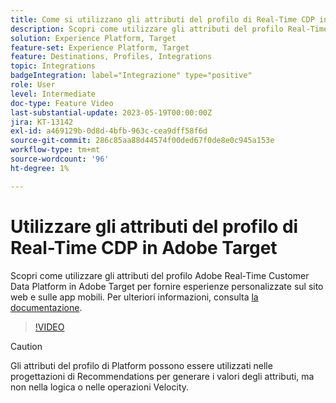 ```yaml
---
title: Come si utilizzano gli attributi del profilo di Real-Time CDP in Adobe Target?
description: Scopri come utilizzare gli attributi del profilo Real-Time Customer Data Platform in Adobe Target per fornire esperienze personalizzate sul sito web e sulle app mobili.
solution: Experience Platform, Target
feature-set: Experience Platform, Target
feature: Destinations, Profiles, Integrations
topic: Integrations
badgeIntegration: label="Integrazione" type="positive"
role: User
level: Intermediate
doc-type: Feature Video
last-substantial-update: 2023-05-19T00:00:00Z
jira: KT-13142
exl-id: a469129b-0d8d-4bfb-963c-cea9dff58f6d
source-git-commit: 286c85aa88d44574f00ded67f0de8e0c945a153e
workflow-type: tm+mt
source-wordcount: '96'
ht-degree: 1%

---
```


# Utilizzare gli attributi del profilo di Real-Time CDP in Adobe Target

Scopri come utilizzare gli attributi del profilo Adobe Real-Time Customer Data Platform in Adobe Target per fornire esperienze personalizzate sul sito web e sulle app mobili. Per ulteriori informazioni, consulta [la documentazione](https://experienceleague.adobe.com/docs/target/using/integrate/integrating-with-rtcdp.html?lang=it).

>[!VIDEO](https://video.tv.adobe.com/v/3451901/?learn=on&enablevpops&captions=ita)

>[!CAUTION]
>
>Gli attributi del profilo di Platform possono essere utilizzati nelle progettazioni di Recommendations per generare i valori degli attributi, ma non nella logica o nelle operazioni Velocity.
